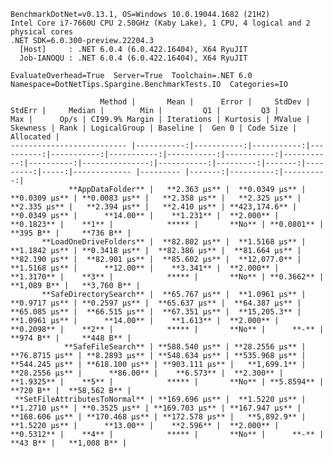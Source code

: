 
    BenchmarkDotNet=v0.13.1, OS=Windows 10.0.19044.1682 (21H2)
    Intel Core i7-7660U CPU 2.50GHz (Kaby Lake), 1 CPU, 4 logical and 2 physical cores
    .NET SDK=6.0.300-preview.22204.3
      [Host]     : .NET 6.0.4 (6.0.422.16404), X64 RyuJIT
      Job-IANOQU : .NET 6.0.4 (6.0.422.16404), X64 RyuJIT

    EvaluateOverhead=True  Server=True  Toolchain=.NET 6.0  
    Namespace=DotNetTips.Spargine.BenchmarkTests.IO  Categories=IO  

                        Method |       Mean |      Error |     StdDev |    StdErr |     Median |        Min |         Q1 |         Q3 |        Max |      Op/s | CI99.9% Margin | Iterations | Kurtosis | MValue | Skewness | Rank | LogicalGroup | Baseline |  Gen 0 | Code Size | Allocated |
    -------------------------- |-----------:|-----------:|-----------:|----------:|-----------:|-----------:|-----------:|-----------:|-----------:|----------:|---------------:|-----------:|---------:|-------:|---------:|-----:|------------- |--------- |-------:|----------:|----------:|
                 **AppDataFolder** |   **2.363 μs** |  **0.0349 μs** |  **0.0309 μs** | **0.0083 μs** |   **2.358 μs** |   **2.325 μs** |   **2.335 μs** |   **2.394 μs** |   **2.410 μs** | **423,174.6** |      **0.0349 μs** |      **14.00** |    **1.231** |  **2.000** |   **0.1823** |    **1** |            ***** |       **No** | **0.0801** |     **395 B** |     **736 B** |
           **LoadOneDriveFolders** |  **82.802 μs** |  **1.5168 μs** |  **1.1842 μs** | **0.3418 μs** |  **82.386 μs** |  **81.664 μs** |  **82.190 μs** |  **82.901 μs** |  **85.602 μs** |  **12,077.0** |      **1.5168 μs** |      **12.00** |    **3.341** |  **2.000** |   **1.3170** |    **3** |            ***** |       **No** | **0.3662** |   **1,089 B** |   **3,760 B** |
           **SafeDirectorySearch** |  **65.767 μs** |  **1.0961 μs** |  **0.9717 μs** | **0.2597 μs** |  **65.637 μs** |  **64.387 μs** |  **65.085 μs** |  **66.515 μs** |  **67.351 μs** |  **15,205.3** |      **1.0961 μs** |      **14.00** |    **1.613** |  **2.000** |   **0.2098** |    **2** |            ***** |       **No** |      **-** |     **974 B** |     **448 B** |
                **SafeFileSearch** | **588.540 μs** | **28.2556 μs** | **76.8715 μs** | **8.2893 μs** | **548.634 μs** | **535.968 μs** | **544.245 μs** | **618.100 μs** | **903.111 μs** |   **1,699.1** |     **28.2556 μs** |      **86.00** |    **6.573** |  **2.300** |   **1.9325** |    **5** |            ***** |       **No** | **5.8594** |     **720 B** |  **58,562 B** |
     **SetFileAttributesToNormal** | **169.696 μs** |  **1.5220 μs** |  **1.2710 μs** | **0.3525 μs** | **169.703 μs** | **167.947 μs** | **168.606 μs** | **170.468 μs** | **172.578 μs** |   **5,892.9** |      **1.5220 μs** |      **13.00** |    **2.596** |  **2.000** |   **0.5312** |    **4** |            ***** |       **No** |      **-** |      **43 B** |   **1,008 B** |
